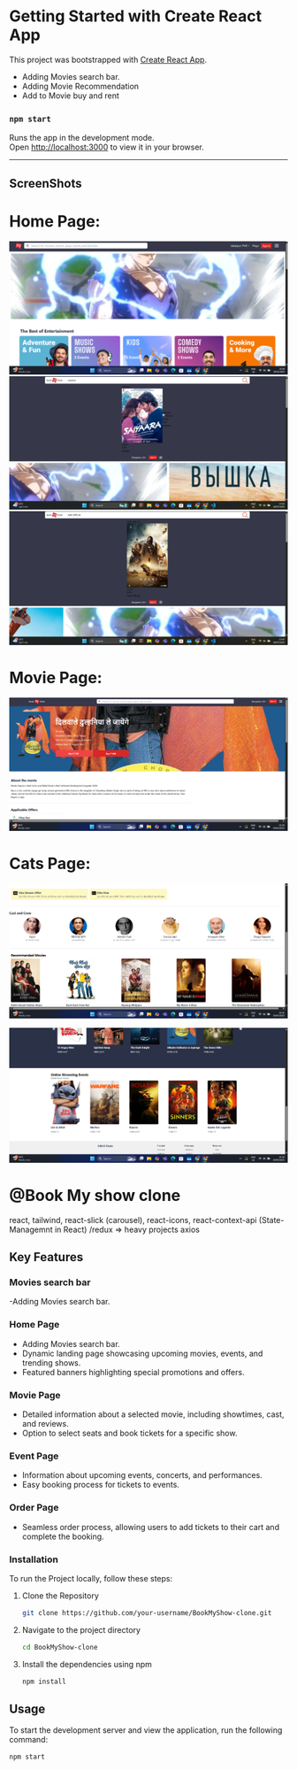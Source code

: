 # Getting Started with Create React App
This project was bootstrapped with [Create React App]([https://github.com/facebook/create-react-app](https://bookmyshow-clone-omega.vercel.app/)).
- Adding Movies search bar.
- Adding Movie Recommendation 
- Add to Movie buy and rent



### `npm start`
Runs the app in the development mode.\
Open [http://localhost:3000](http://localhost:3000) to view it in your browser.

--------------------------------------------------------------------------------------------------------------------------

## ScreenShots

# Home Page:
![App Screenshot](screenshot/home.page.png)
![App Screenshot](screenshot/Screenshot2.png)
![App Screenshot](screenshot/Screenshot3.png)

# Movie Page:

![App Screenshot](/screenshot/Movie.png)

# Cats Page:

![App Screenshot](/screenshot/cast.png)

![App Screenshot](/screenshot/footer.png)

# @Book My show clone

react, 
tailwind,
react-slick (carousel),
react-icons,
react-context-api (State-Managemnt in React) /redux => heavy projects
axios 

## Key Features

### Movies search bar

-Adding Movies search bar.

### Home Page

- Adding Movies search bar.
- Dynamic landing page showcasing upcoming movies, events, and trending shows.
- Featured banners highlighting special promotions and offers.

### Movie Page

- Detailed information about a selected movie, including showtimes, cast, and reviews.
- Option to select seats and book tickets for a specific show.

### Event Page

- Information about upcoming events, concerts, and performances.
- Easy booking process for tickets to events.

### Order Page

- Seamless order process, allowing users to add tickets to their cart and complete the booking.

### Installation

To run the Project locally, follow these steps:

1. Clone the Repository

   ```bash
   git clone https://github.com/your-username/BookMyShow-clone.git
   ```

2. Navigate to the project directory

   ```bash
   cd BookMyShow-clone
   ```

3. Install the dependencies using npm

   ```bash
   npm install
   ```

## Usage

To start the development server and view the application, run the following command:

```bash
npm start
```

